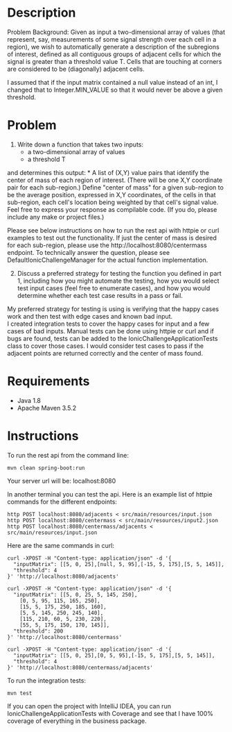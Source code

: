 Description
============
Problem Background: Given as input a two-dimensional array of values (that represent, say, measurements
of some signal strength over each cell in a region), we wish to automatically generate a description of the subregions
of interest, defined as all contiguous groups of adjacent cells for which the signal is greater than a
threshold value T. Cells that are touching at corners are considered to be (diagonally) adjacent cells. 

I assumed that if the input matrix contained a null value instead of an int, I changed that to Integer.MIN_VALUE so that
it would never be above a given threshold.

Problem
========
1. Write down a function that takes two inputs:
    * a two-dimensional array of values
    * a threshold T  
    
 and determines this output:
    * A list of (X,Y) value pairs that identify the center of mass of each region of interest. (There will be
one X,Y coordinate pair for each sub-region.) Define "center of mass" for a given sub-region to be
the average position, expressed in X,Y coordinates, of the cells in that sub-region, each cell's location
being weighted by that cell's signal value.
Feel free to express your response as compilable code. (If you do, please include any make or project files.)

Please see below instructions on how to run the rest api with httpie or curl examples to test out the functionality.
If just the center of mass is desired for each sub-region, please use the http://localhost:8080/centermass endpoint.
To technically answer the question, please see DefaultIonicChallengeManager for the actual function implementation.

2. Discuss a preferred strategy for testing the function you defined in part 1, including how you might
automate the testing, how you would select test input cases (feel free to enumerate cases), and how you would
determine whether each test case results in a pass or fail. 

My preferred strategy for testing is using is verifying that the happy cases work and then test with edge cases and
known bad input.  
I created integration tests to cover the happy cases for input and a few cases of bad inputs.  Manual tests can be
done using httpie or curl and if bugs are found, tests can be added to the IonicChallengeApplicationTests class
to cover those cases.  I would consider test cases to pass if the adjacent points are returned correctly and the
center of mass found.


Requirements
============

* Java 1.8
* Apache Maven 3.5.2

Instructions
============
To run the rest api from the command line:

    mvn clean spring-boot:run

Your server url will be: localhost:8080

In another terminal you can test the api.
Here is an example list of httpie commands for the different endpoints:

    http POST localhost:8080/adjacents < src/main/resources/input.json
    http POST localhost:8080/centermass < src/main/resources/input2.json
    http POST localhost:8080/centermass/adjacents < src/main/resources/input.json

Here are the same commands in curl:

    curl -XPOST -H "Content-type: application/json" -d '{
      "inputMatrix": [[5, 0, 25],[null, 5, 95],[-15, 5, 175],[5, 5, 145]],
      "threshold": 4
    }' 'http://localhost:8080/adjacents'
    
    curl -XPOST -H "Content-type: application/json" -d '{
      "inputMatrix": [[5, 0, 25, 5, 145, 250],
        [0, 5, 95, 115, 165, 250],
        [15, 5, 175, 250, 185, 160],
        [5, 5, 145, 250, 245, 140],
        [115, 210, 60, 5, 230, 220],    
        [55, 5, 175, 150, 170, 145]],
      "threshold": 200
    }' 'http://localhost:8080/centermass'
    
    curl -XPOST -H "Content-type: application/json" -d '{
      "inputMatrix": [[5, 0, 25],[0, 5, 95],[-15, 5, 175],[5, 5, 145]],
      "threshold": 4
    }' 'http://localhost:8080/centermass/adjacents'
    

To run the integration tests:

    mvn test

If you can open the project with IntelliJ IDEA, you can run IonicChallengeApplicationTests with Coverage and see that 
I have 100% coverage of everything in the business package.
